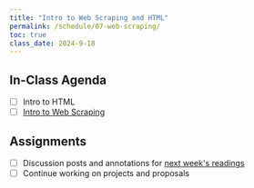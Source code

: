 ```yaml
---
title: "Intro to Web Scraping and HTML"
permalink: /schedule/07-web-scraping/
toc: true
class_date: 2024-9-18
---
```


## In-Class Agenda

- [ ] Intro to HTML
- [ ] [Intro to Web Scraping](https://lucianli123.github.io/is310-culture-as-data-2024/materials/creating-curating-humanities-data/05-web-scraping)

## Assignments
- [ ] Discussion posts and annotations for [next week's readings](https://lucianli123.github.io/is310-culture-as-data-2024/schedule/08-collections/)
- [ ] Continue working on projects and proposals
